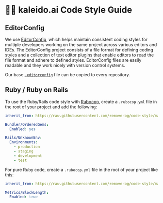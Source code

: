 # 🧑‍💻 kaleido.ai Code Style Guide

## EditorConfig

We use [EditorConfig](https://editorconfig.org), which helps maintain consistent coding styles for multiple developers 
working on the same project across various editors and IDEs. The EditorConfig project consists of a file format for 
defining coding styles and a collection of text editor plugins that enable editors to read the file format and adhere 
to defined styles. EditorConfig files are easily readable and they work nicely with version control systems.

Our base [`.editorconfig`](.editorconfig) file can be copied to every repository.

## Ruby / Ruby on Rails

To use the Ruby/Rails code style with [Rubocop](https://github.com/rubocop/rubocop), create a `.rubocop.yml`
file in the root of your project and add the following:

```yaml
inherit_from: https://raw.githubusercontent.com/remove-bg/code-style/main/ruby/.rubocop-rails.yml

Bundler/OrderedGems:
  Enabled: yes

Rails/UnknownEnv:
  Environments:
    - production
    - staging
    - development
    - test
```

For pure Ruby code, create a `.rubocop.yml` file in the root of your project like this:

```yaml
inherit_from: https://raw.githubusercontent.com/remove-bg/code-style/main/ruby/.rubocop.yml

Metrics/BlockLength:
  Enabled: true
```
